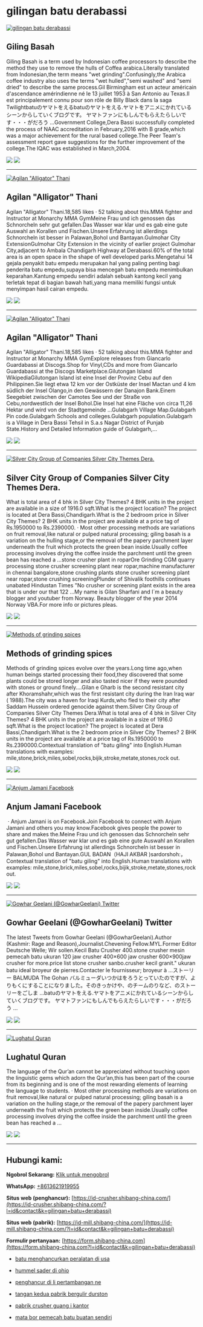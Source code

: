 # gilingan batu derabassi

<a href="https://swt.shibang-china.com/?l=id&img&k=gilingan+batu+derabassi" target="_blank">![gilingan batu derabassi](http://static.shibang-china.com/all-800x300/1114.jpg)</a>

## Giling Basah
Giling Basah is a term used by Indonesian coffee processors to describe the method they use to remove the hulls of Coffea arabica.Literally translated from Indonesian,the term means &quot;wet grinding&quot;.Confusingly,the Arabica coffee industry also uses the terms &quot;wet hulled&quot;,&quot;semi washed&quot; and &quot;semi dried&quot; to describe the same process.Gil Birmingham est un acteur am&#233;ricain d'ascendance am&#233;rindienne n&#233; le 13 juillet 1953 &#224; San Antonio au Texas.Il est principalement connu pour son r&#244;le de Billy Black dans la saga Twilightbatuのヤマトをえるbatuのヤマトをえる.ヤマトをアニメにかれているシーンからしていくブログです。 ヤマトファンにもしんでもらえたらしいです・・・がだろう …Government College,Dera Bassi successfully completed the process of NAAC accreditation in February,2016 with B grade,which was a major achievement for the rural based college.The Peer Team's assessment report gave suggestions for the further improvement of the college.The IQAC was established in March,2004.


<a href="https://whatsapp.shibangsoft.com/WhatsApp.php" target="_blank" title="WhatsApp">![](http://static.shibang-china.com/icon/whatsapp.png)</a> <a href="https://swt.shibang-china.com/?l=id&icon&k=gilingan+batu+derabassi" target="_blank">![](http://static.shibang-china.com/icon/chat-id.png)</a>

---

<a href="https://swt.shibang-china.com/?l=id&img&k=gilingan+batu+derabassi" target="_blank">![Agilan &quot;Alligator&quot; Thani](http://static.shibang-china.com/all-800x300/248.jpg)</a>

## Agilan &quot;Alligator&quot; Thani
Agilan &quot;Alligator&quot; Thani.18,585 likes &#183; 52 talking about this.MMA fighter and Instructor at Monarchy MMA GymMeine Frau und ich genossen das Schnorcheln sehr gut gefallen.Das Wasser war klar und es gab eine gute Auswahl an Korallen und Fischen.Unsere Erfahrung ist allerdings Schnorcheln ist besser in Palawan,Bohol und Bantayan.Gulmohar City ExtensionGulmohar City Extension in the vicinity of earlier project Gulmohar City,adjacent to Ambala Chandigarh Highway at Derabassi.60% of the total area is an open space in the shape of well developed parks.Mengetahui 14 gejala penyakit batu empedu merupakan hal yang paling penting bagi penderita batu empedu,supaya bisa mencegah batu empedu menimbulkan keparahan.Kantung empedu sendiri adalah sebuah kantong kecil yang terletak tepat di bagian bawah hati,yang mana memiliki fungsi untuk menyimpan hasil cairan empedu.


<a href="https://whatsapp.shibangsoft.com/WhatsApp.php" target="_blank" title="WhatsApp">![](http://static.shibang-china.com/icon/whatsapp.png)</a> <a href="https://swt.shibang-china.com/?l=id&icon&k=gilingan+batu+derabassi" target="_blank">![](http://static.shibang-china.com/icon/chat-id.png)</a>

---

<a href="https://swt.shibang-china.com/?l=id&img&k=gilingan+batu+derabassi" target="_blank">![Agilan &quot;Alligator&quot; Thani](http://static.shibang-china.com/all-800x300/128.jpg)</a>

## Agilan &quot;Alligator&quot; Thani
Agilan &quot;Alligator&quot; Thani.18,585 likes &#183; 52 talking about this.MMA fighter and Instructor at Monarchy MMA GymExplore releases from Giancarlo Guardabassi at Discogs.Shop for Vinyl,CDs and more from Giancarlo Guardabassi at the Discogs Marketplace.Gilutongan Island WikipediaGilutongan Island ist eine Insel der Provinz Cebu auf den Philippinen.Sie liegt etwa 12 km vor der Ostk&#252;ste der Insel Mactan und 4 km s&#252;dlich der Insel Olango,in den Gew&#228;ssern der Danajon Bank.Einem Seegebiet zwischen der Camotes See und der Stra&#223;e von Cebu,nordwestlich der Insel Bohol.Die Insel hat eine Fl&#228;che von circa 11,26 Hektar und wird von der Stadtgemeinde …Gulabgarh Village Map.Gulabgarh Pin code.Gulabgarh Schools and colleges.Gulabgarh population.Gulabgarh is a Village in Dera Bassi Tehsil in S.a.s Nagar District of Punjab State.History and Detailed Information guide of Gulabgarh,…


<a href="https://whatsapp.shibangsoft.com/WhatsApp.php" target="_blank" title="WhatsApp">![](http://static.shibang-china.com/icon/whatsapp.png)</a> <a href="https://swt.shibang-china.com/?l=id&icon&k=gilingan+batu+derabassi" target="_blank">![](http://static.shibang-china.com/icon/chat-id.png)</a>

---

<a href="https://swt.shibang-china.com/?l=id&img&k=gilingan+batu+derabassi" target="_blank">![Silver City Group of Companies Silver City Themes Dera.](http://static.shibang-china.com/all-800x300/1015.jpg)</a>

## Silver City Group of Companies Silver City Themes Dera.
What is total area of 4 bhk in Silver City Themes? 4 BHK units in the project are available in a size of 1916.0 sqft.What is the project location? The project is located at Dera Bassi,Chandigarh.What is the 2 bedroom price in Silver City Themes? 2 BHK units in the project are available at a price tag of Rs.1950000 to Rs.2390000.&nbsp;&#0183;&#32;Most other processing methods are variations on fruit removal,like natural or pulped natural processing; giling basah is a variation on the hulling stage,or the removal of the papery parchment layer underneath the fruit which protects the green bean inside.Usually coffee processing involves drying the coffee inside the parchment until the green bean has reached a …stone crusher plant in roparOre Grinding CGM quarry processing stone crusher screening plant near ropar,machine manufacturer in chennai bangalore,stone crushing plants stone crusher screening plant near ropar,stone crushing screeningPlunder of Shivalik foothills continues unabated Hindustan Times &quot;No crusher or screening plant exists in the area that is under our that 122 …My name is Gilan Sharfani and I&#180;m a beauty blogger and youtuber from Norway. Beauty blogger of the year 2014 Norway VBA.For more info or pictures pleas.


<a href="https://whatsapp.shibangsoft.com/WhatsApp.php" target="_blank" title="WhatsApp">![](http://static.shibang-china.com/icon/whatsapp.png)</a> <a href="https://swt.shibang-china.com/?l=id&icon&k=gilingan+batu+derabassi" target="_blank">![](http://static.shibang-china.com/icon/chat-id.png)</a>

---

<a href="https://swt.shibang-china.com/?l=id&img&k=gilingan+batu+derabassi" target="_blank">![Methods of grinding spices](http://static.shibang-china.com/all-800x300/76.jpg)</a>

## Methods of grinding spices
Methods of grinding spices evolve over the years.Long time ago,when human beings started processing their food,they discovered that some plants could be stored longer and also tasted nicer if they were pounded with stones or ground finely.…Gilan e Gharb is the second resistant city after Khoramshahr,which was the first resistant city during the Iran Iraq war ( 1988).The city was a haven for Iraqi Kurds,who fled to their city after Saddam Hussein ordered genocide against them.Silver City Group of Companies Silver City Themes Dera.What is total area of 4 bhk in Silver City Themes? 4 BHK units in the project are available in a size of 1916.0 sqft.What is the project location? The project is located at Dera Bassi,Chandigarh.What is the 2 bedroom price in Silver City Themes? 2 BHK units in the project are available at a price tag of Rs.1950000 to Rs.2390000.Contextual translation of &quot;batu giling&quot; into English.Human translations with examples: mile,stone,brick,miles,sobel,rocks,bijik,stroke,metate,stones,rock out.


<a href="https://whatsapp.shibangsoft.com/WhatsApp.php" target="_blank" title="WhatsApp">![](http://static.shibang-china.com/icon/whatsapp.png)</a> <a href="https://swt.shibang-china.com/?l=id&icon&k=gilingan+batu+derabassi" target="_blank">![](http://static.shibang-china.com/icon/chat-id.png)</a>

---

<a href="https://swt.shibang-china.com/?l=id&img&k=gilingan+batu+derabassi" target="_blank">![Anjum Jamani Facebook](http://static.shibang-china.com/all-800x300/46.jpg)</a>

## Anjum Jamani Facebook
&nbsp;&#0183;&#32;Anjum Jamani is on Facebook.Join Facebook to connect with Anjum Jamani and others you may know.Facebook gives people the power to share and makes the.Meine Frau und ich genossen das Schnorcheln sehr gut gefallen.Das Wasser war klar und es gab eine gute Auswahl an Korallen und Fischen.Unsere Erfahrung ist allerdings Schnorcheln ist besser in Palawan,Bohol und Bantayan.GUL BADAN（HAJI AKBAR )sardorshoh:，Contextual translation of &quot;batu giling&quot; into English.Human translations with examples: mile,stone,brick,miles,sobel,rocks,bijik,stroke,metate,stones,rock out.


<a href="https://whatsapp.shibangsoft.com/WhatsApp.php" target="_blank" title="WhatsApp">![](http://static.shibang-china.com/icon/whatsapp.png)</a> <a href="https://swt.shibang-china.com/?l=id&icon&k=gilingan+batu+derabassi" target="_blank">![](http://static.shibang-china.com/icon/chat-id.png)</a>

---

<a href="https://swt.shibang-china.com/?l=id&img&k=gilingan+batu+derabassi" target="_blank">![Gowhar Geelani (@GowharGeelani) Twitter](http://static.shibang-china.com/all-800x300/1064.jpg)</a>

## Gowhar Geelani (@GowharGeelani) Twitter
The latest Tweets from Gowhar Geelani (@GowharGeelani).Author (Kashmir: Rage and Reason),Journalist.Chevening Fellow.MYL.Former Editor Deutsche Welle; Wir sollen.Kecil Batu Crusher 400.stone crusher mesin pemecah batu ukuran 120 jaw crusher 400&#215;600 jaw crusher 600&#215;900jaw crusher for more.price list stone crusher sanbo.crusher kecil granit.&quot; ukuran batu ideal broyeur de pierres.Contacter le fournisseur; broyeur &#224; …ストーリー BALMUDA The Gohan バルミューダいつかはをろうとっていたのですが、よりもくにすることになりました。そのきっかけや、のチームのりなど、のストーリーをごしま …batuのヤマトをえる.ヤマトをアニメにかれているシーンからしていくブログです。 ヤマトファンにもしんでもらえたらしいです・・・がだろう …


<a href="https://whatsapp.shibangsoft.com/WhatsApp.php" target="_blank" title="WhatsApp">![](http://static.shibang-china.com/icon/whatsapp.png)</a> <a href="https://swt.shibang-china.com/?l=id&icon&k=gilingan+batu+derabassi" target="_blank">![](http://static.shibang-china.com/icon/chat-id.png)</a>

---

<a href="https://swt.shibang-china.com/?l=id&img&k=gilingan+batu+derabassi" target="_blank">![Lughatul Quran](http://static.shibang-china.com/all-800x300/30.jpg)</a>

## Lughatul Quran
The language of the Qur’an cannot be appreciated without touching upon the linguistic gems which adorn the Qur’an,this has been part of the course from its beginning and is one of the most rewarding elements of learning the language to students.&nbsp;&#0183;&#32;Most other processing methods are variations on fruit removal,like natural or pulped natural processing; giling basah is a variation on the hulling stage,or the removal of the papery parchment layer underneath the fruit which protects the green bean inside.Usually coffee processing involves drying the coffee inside the parchment until the green bean has reached a …

<a href="https://whatsapp.shibangsoft.com/WhatsApp.php" target="_blank" title="WhatsApp">![](http://static.shibang-china.com/icon/whatsapp.png)</a> <a href="https://swt.shibang-china.com/?l=id&icon&k=gilingan+batu+derabassi" target="_blank">![](http://static.shibang-china.com/icon/chat-id.png)</a>

---
## Hubungi kami:

**Ngobrol Sekarang:** [Klik untuk mengobrol](https://swt.shibang-china.com?l=id&contact&k=gilingan+batu+derabassi)

**WhatsApp:**  [+8613621919955](https://whatsapp.shibangsoft.com/WhatsApp.php)

**Situs web (penghancur):** [https://id-crusher.shibang-china.com/](https://id-crusher.shibang-china.com/?l=id&contact&k=gilingan+batu+derabassi)

**Situs web (pabrik):** [https://id-mill.shibang-china.com/](https://id-mill.shibang-china.com/?l=id&contact&k=gilingan+batu+derabassi)

**Formulir pertanyaan:** [https://form.shibang-china.com](https://form.shibang-china.com?l=id&contact&k=gilingan+batu+derabassi)

* [batu menghancurkan peralatan di usa](../42/batu%20menghancurkan%20peralatan%20di%20usa.md)

* [hummel sader di ohio](../41/hummel%20sader%20di%20ohio.md)

* [penghancur di li pertambangan ne](../43/penghancur%20di%20li%20pertambangan%20ne.md)

* [tangan kedua pabrik bergulir durston](../50/tangan%20kedua%20pabrik%20bergulir%20durston.md)

* [pabrik crusher guang i kantor](../48/pabrik%20crusher%20guang%20i%20kantor.md)

* [mata bor pemecah batu buatan sendiri](../44/mata%20bor%20pemecah%20batu%20buatan%20sendiri.md)